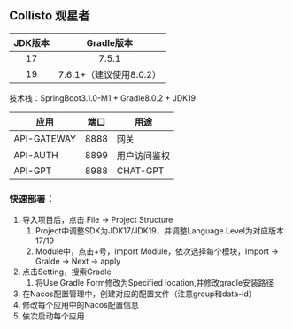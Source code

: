 ## Collisto 观星者

| JDK版本 |     Gradle版本      |
|:-----:|:-----------------:|
|  17   |       7.5.1       |
|  19   | 7.6.1+（建议使用8.0.2） |

技术栈：SpringBoot3.1.0-M1 + Gradle8.0.2 + JDK19

| 应用          | 端口   | 用途       |
|-------------|------|----------|
| API-GATEWAY | 8888 | 网关       |
| API-AUTH    | 8899 | 用户访问鉴权   |
| API-GPT     | 8988 | CHAT-GPT |
### 快速部署：
1. 导入项目后，点击 File -> Project Structure 
   1. Project中调整SDK为JDK17/JDK19，并调整Language Level为对应版本17/19
   2. Module中，点击+号，import Module，依次选择每个模块，Import -> Gralde -> Next -> apply
2. 点击Setting，搜索Gradle
   1. 将Use Gradle Form修改为Specified location,并修改gradle安装路径
3. 在Nacos配置管理中，创建对应的配置文件（注意group和data-id）
4. 修改每个应用中的Nacos配置信息
5. 依次启动每个应用
